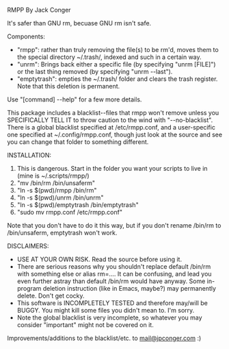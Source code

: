 RMPP
By Jack Conger

It's safer than GNU rm, becuase GNU rm isn't safe.

Components:
 - "rmpp": rather than truly removing the file(s) to be rm'd, moves them to the special directory ~/.trash/, indexed and such in a certain way.
 - "unrm": Brings back either a specific file (by specifying "unrm [FILE]") or the last thing removed (by specifying "unrm --last").
 - "emptytrash": empties the ~/.trash/ folder and clears the trash register. Note that this deletion is permanent.

Use "[command] --help" for a few more details.

This package includes a blacklist--files that rmpp won't remove unless you SPECIFICALLY TELL IT to throw caution to the wind with "--no-blacklist". There is a global blacklist specified at /etc/rmpp.conf, and a user-specific one specified at ~/.config/rmpp.conf, though just look at the source and see you can change that folder to something different.

INSTALLATION:
 1. This is dangerous. Start in the folder you want your scripts to live in (mine is ~/.scripts/rmpp/)
 2. "mv /bin/rm /bin/unsaferm"
 3. "ln -s $(pwd)/rmpp /bin/rm"
 4. "ln -s $(pwd)/unrm /bin/unrm"
 5. "ln -s $(pwd)/emptytrash /bin/emptytrash"
 6. "sudo mv rmpp.conf /etc/rmpp.conf"

Note that you don't have to do it this way, but if you don't rename /bin/rm to /bin/unsaferm, emptytrash won't work.

DISCLAIMERS:
 - USE AT YOUR OWN RISK. Read the source before using it.
 - There are serious reasons why you shouldn't replace default /bin/rm with something else or alias rm=.... It can be confusing, and lead you even further astray than default /bin/rm would have anyway. Some in-program deletion instruction (like in Emacs, maybe?) may permanently delete. Don't get cocky.
 - This software is INCOMPLETELY TESTED and therefore may/will be BUGGY. You might kill some files you didn't mean to. I'm sorry.
 - Note the global blacklist is very incomplete, so whatever you may consider "important" might not be covered on it.

Improvements/additions to the blacklist/etc. to mail@jpconger.com :)
